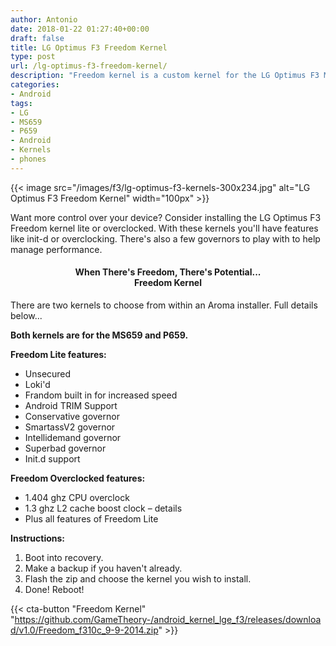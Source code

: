 ```yaml
---
author: Antonio
date: 2018-01-22 01:27:40+00:00
draft: false
title: LG Optimus F3 Freedom Kernel
type: post
url: /lg-optimus-f3-freedom-kernel/
description: "Freedom kernel is a custom kernel for the LG Optimus F3 MS659 and P659. This kernel provides various enhancements over the stock offering to give you more control over your Android device’s performance."
categories:
- Android
tags:
- LG
- MS659
- P659
- Android
- Kernels
- phones
---
```


{{< image src="/images/f3/lg-optimus-f3-kernels-300x234.jpg" alt="LG Optimus F3 Freedom Kernel" width="100px" >}}

Want more control over your device? Consider installing the LG Optimus F3 Freedom kernel lite or overclocked. With these kernels you'll have features like init-d or overclocking. There's also a few governors to play with to help manage performance.

<!--more-->

<h4 style="text-align: center;"><strong>When There's Freedom, There's Potential...<br>Freedom Kernel</strong></h4>

There are two kernels to choose from within an Aroma installer. Full details below...

**Both kernels are for the MS659 and P659.**

**Freedom Lite features:**

- Unsecured
- Loki'd
- Frandom built in for increased speed
- Android TRIM Support
- Conservative governor
- SmartassV2 governor
- Intellidemand governor
- Superbad governor
- Init.d support

**Freedom Overclocked features:**

- 1.404 ghz CPU overclock
- 1.3 ghz L2 cache boost clock – details
- Plus all features of Freedom Lite

**Instructions:**

1. Boot into recovery.
2. Make a backup if you haven't already.
3. Flash the zip and choose the kernel you wish to install.
4. Done! Reboot!

{{< cta-button "Freedom Kernel" "https://github.com/GameTheory-/android_kernel_lge_f3/releases/download/v1.0/Freedom_f310c_9-9-2014.zip" >}}
